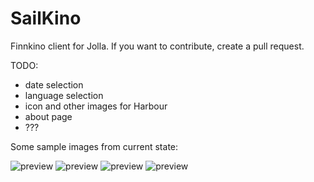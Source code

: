 SailKino
========

Finnkino client for Jolla. If you want to contribute, create a pull request.

TODO:

- date selection
- language selection
- icon and other images for Harbour
- about page
- ???

Some sample images from current state:

![preview](http://relativity.fi/sailkino/20141004170601.jpg)
![preview](http://relativity.fi/sailkino/20141004170610.jpg)
![preview](http://relativity.fi/sailkino/20141004170638.jpg)
![preview](http://relativity.fi/sailkino/20141004170730.jpg)
